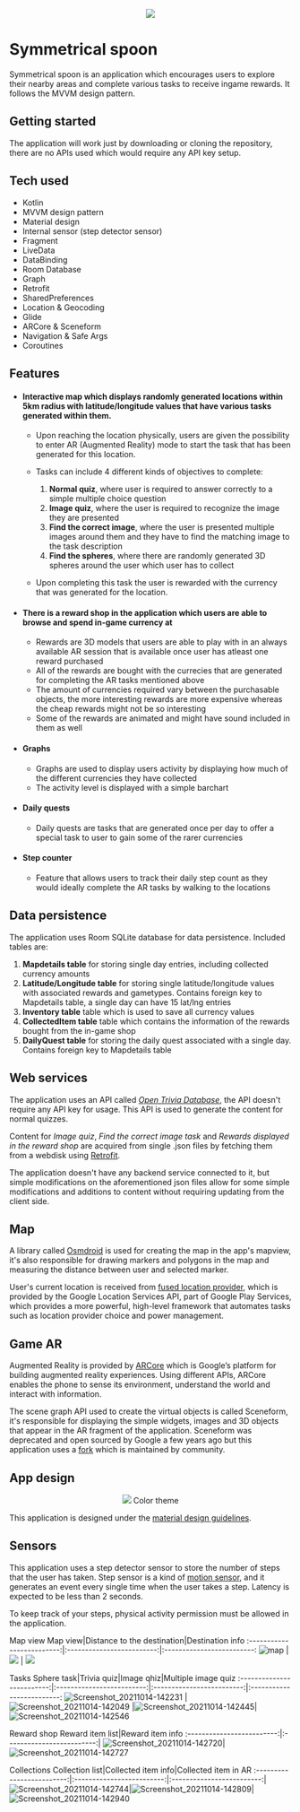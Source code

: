 <p align="center">
   <img src="https://user-images.githubusercontent.com/61379336/137374988-b12e6c7b-2d54-448e-a6ed-73ff5b9aa47c.png">
</p>

# Symmetrical spoon
Symmetrical spoon is an application which encourages users to explore their nearby areas and  complete various tasks to receive ingame rewards. It follows the MVVM design pattern.

## Getting started

The application will work just by downloading or cloning the repository, there are no APIs used  which would require any API key setup.

## Tech used
* Kotlin
* MVVM design pattern
* Material design
* Internal sensor (step detector sensor)
*  Fragment
*  LiveData
* DataBinding
* Room Database
* Graph
* Retrofit
* SharedPreferences
* Location & Geocoding
* Glide
* ARCore & Sceneform
* Navigation & Safe Args
* Coroutines

## Features

* #### Interactive map which displays randomly generated locations within 5km radius with latitude/longitude values that have various tasks generated within them.
    * Upon reaching the location physically, users are given the possibility to enter AR (Augmented Reality) mode to start the task that has been generated for this location.
    * Tasks can include 4 different kinds of objectives to complete:
        1. **Normal quiz**, where user is required to answer correctly to a simple multiple choice question
        2. **Image quiz**, where the user is required to recognize the image they are presented
        3. **Find the correct image**, where the user is presented multiple images around them and they have to find the matching image to the task description
        4. **Find the spheres**, where there are randomly generated 3D spheres around the user which user has to collect

     * Upon completing this task the user is rewarded with the currency that was generated for the location.

* #### There is a reward shop in the application which users are able to browse and spend in-game currency at
    * Rewards are 3D models that users are able to play with in an always available AR session that is available once user has atleast one reward purchased
    * All of the rewards are bought with the currecies that are generated for completing the AR tasks mentioned above
    * The amount of currencies required vary between the purchasable objects, the more interesting rewards are more expensive whereas the cheap rewards might not be so interesting
    * Some of the rewards are animated and might have sound included in them as well

* #### Graphs
    * Graphs are used to display users activity by displaying how much of the different currencies they have collected
    * The activity level is displayed with a simple barchart
* #### Daily quests
    * Daily quests are tasks that are generated once per day to offer a special task to user to gain some of the rarer currencies
* #### Step counter
    * Feature that allows users to track their daily step count as they would ideally complete the AR tasks by walking to the locations

## Data persistence

The application uses Room SQLite database for data persistence. Included tables are:

1. **Mapdetails table** for storing single day entries, including collected currency amounts
2. **Latitude/Longitude table** for storing single latitude/longitude values with associated rewards and gametypes. Contains foreign key to Mapdetails table, a single day can have 15 lat/lng entries
3. **Inventory table** table which is used to save all currency values
4. **CollectedItem table** table which contains the information of the rewards bought from the in-game shop
5. **DailyQuest table** for storing the daily quest associated with a single day. Contains foreign key to Mapdetails table

## Web services

The application uses an API called [ *Open Trivia Database*](https://opentdb.com/), the API doesn't
require any API key for usage. This API is used to generate the content for normal quizzes.

Content for *Image quiz*, *Find the correct image task* and *Rewards displayed in the reward shop* are acquired from single .json files by fetching them from a webdisk
using [Retrofit](https://square.github.io/retrofit/).

The application doesn't have any backend service connected to it, but simple modifications on the aforementioned json files allow for some simple modifications and additions to content without requiring updating from the client side.

## Map

A library called [Osmdroid](https://github.com/osmdroid/osmdroid) is used for creating the map in the app's mapview, it's also responsible for drawing markers and polygons in the map and measuring the distance between user and selected marker.

User's current location is received  from [fused location provider](https://developers.google.com/android/reference/com/google/android/gms/location/FusedLocationProviderClient.html), which is provided by the Google Location Services API, part of Google Play Services, which provides a more powerful, high-level framework that automates tasks such as location provider choice and power management.

## Game AR

Augmented Reality is provided by [ARCore](https://developers.google.com/ar) which is Google’s platform for building augmented reality experiences. Using different APIs, ARCore enables the phone to sense its environment, understand the world and interact with information.

The scene graph API used to create the virtual objects is called Sceneform, it's responsible for displaying the simple widgets, images and 3D objects that appear in the AR fragment of the application. Sceneform was deprecated and open sourced by Google a few years ago but this application uses a [fork](https://thomasgorisse.github.io/sceneform-android-sdk/) which is maintained by community.

## App design
<p align="center">
<img src="https://user-images.githubusercontent.com/61379336/137375886-b90ae5f0-c74e-4f6a-a729-4e7b9979f6dd.png">
   Color theme
   </p>

This application is designed under the [material design guidelines](https://material.io/design).


## Sensors
This application uses a step detector sensor to store the number of steps that the user has taken.
  Step sensor is a kind of [motion sensor](https://developer.android.com/guide/topics/sensors/sensors_motion#java), and it generates an event every single time when the user takes a step. Latency is expected to be less than 2 seconds.

To keep track of your steps, physical activity permission must be allowed in the application.


Map view
Map view|Distance to the destination|Destination info
:-------------------------:|:-------------------------:|:-------------------------:
![map](https://user-images.githubusercontent.com/61379336/137454623-4e7f2cbf-c4a3-4e2c-96f6-15bec3f23527.png)  |  ![](https://user-images.githubusercontent.com/61379336/137454683-3cb6083e-3cc4-4c30-88e1-a574eb7f57a8.png)  | ![](https://user-images.githubusercontent.com/61379336/137454792-56d28dbf-86d4-4754-b6a5-6b74bc798131.png)

Tasks
Sphere task|Trivia quiz|Image qhiz|Multiple image quiz
:-------------------------:|:-------------------------:|:-------------------------:|:-------------------------:
![Screenshot_20211014-142231](https://user-images.githubusercontent.com/61379336/137455076-355a4d29-2209-42c2-bff6-91ce09ec377a.png)  | ![Screenshot_20211014-142049](https://user-images.githubusercontent.com/61379336/137455151-2188ce37-0520-453f-876b-ae4c0c04ed02.png) |![Screenshot_20211014-142445](https://user-images.githubusercontent.com/61379336/137455164-ccf84bd7-cfd8-4c8a-ae86-faa1859cb468.png)|![Screenshot_20211014-142546](https://user-images.githubusercontent.com/61379336/137455175-2b2faa45-7e2d-4c30-a08b-6b385fb2ba90.png)


Reward shop
Reward item list|Reward item info
:-------------------------:|:-------------------------:|
![Screenshot_20211014-142720](https://user-images.githubusercontent.com/61379336/137455429-568ee3d3-d762-4768-8314-bba1da4c74e5.png)|![Screenshot_20211014-142727](https://user-images.githubusercontent.com/61379336/137455452-6ee5b9f8-1060-43d1-9705-c39877d35c61.png)

Collections
Collection list|Collected item info|Collected item in AR
:-------------------------:|:-------------------------:|:-------------------------:|
![Screenshot_20211014-142744](https://user-images.githubusercontent.com/61379336/137457049-61d06fda-7c4f-4c6d-9807-1f636688b4c2.png)|![Screenshot_20211014-142809](https://user-images.githubusercontent.com/61379336/137457063-9837beee-442f-46be-91c2-def5da994729.png)|![Screenshot_20211014-142940](https://user-images.githubusercontent.com/61379336/137457096-4540d1c2-5051-4067-af8d-b92c99526f3c.png)

